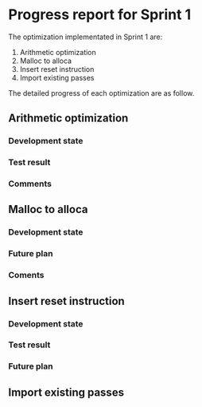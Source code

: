 # Progress report for Sprint 1

The optimization implementated in Sprint 1 are:
1. Arithmetic optimization
2. Malloc to alloca
3. Insert reset instruction
4. Import existing passes

The detailed progress of each optimization are as follow.

## Arithmetic optimization

### Development state
### Test result
### Comments

## Malloc to alloca

### Development state
### Future plan
### Coments

## Insert reset instruction

### Development state
### Test result
### Future plan

## Import existing passes

